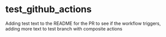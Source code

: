 # test_github_actions

Adding test text to the README for the PR to see if the workflow triggers, adding more text to test branch with composite actions
